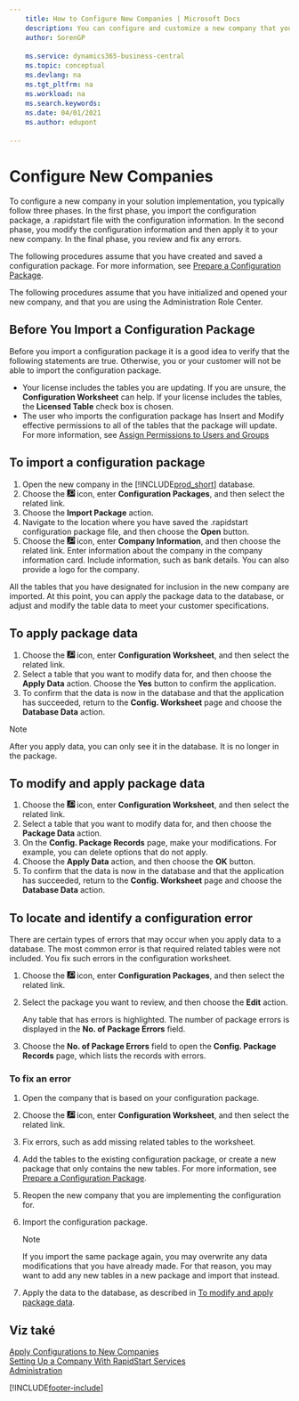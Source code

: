 ```yaml
---
    title: How to Configure New Companies | Microsoft Docs
    description: You can configure and customize a new company that you have created. To fine tune your implementation, you proceed in three phases to complete your configuration.
    author: SorenGP

    ms.service: dynamics365-business-central
    ms.topic: conceptual
    ms.devlang: na
    ms.tgt_pltfrm: na
    ms.workload: na
    ms.search.keywords:
    ms.date: 04/01/2021
    ms.author: edupont

---
```

# Configure New Companies
To configure a new company in your solution implementation, you typically follow three phases. In the first phase, you import the configuration package, a .rapidstart file with the configuration information. In the second phase, you modify the configuration information and then apply it to your new company. In the final phase, you review and fix any errors.

The following procedures assume that you have created and saved a configuration package. For more information, see [Prepare a Configuration Package](admin-how-to-prepare-a-configuration-package.md).

The following procedures assume that you have initialized and opened your new company, and that you are using the Administration Role Center.

## Before You Import a Configuration Package
Before you import a configuration package it is a good idea to verify that the following statements are true. Otherwise, you or your customer will not be able to import the configuration package.

* Your license includes the tables you are updating. If you are unsure, the **Configuration Worksheet** can help. If your license includes the tables, the **Licensed Table** check box is chosen.
* The user who imports the configuration package has Insert and Modify effective permissions to all of the tables that the package will update. For more information, see [Assign Permissions to Users and Groups](ui-define-granular-permissions.md)

## To import a configuration package
1. Open the new company in the [!INCLUDE[prod_short](includes/prod_short.md)] database.
2. Choose the ![Lightbulb that opens the Tell Me feature.](media/ui-search/search_small.png "Tell me what you want to do") icon, enter **Configuration Packages**, and then select the related link.
3. Choose the **Import Package** action.
4. Navigate to the location where you have saved the .rapidstart configuration package file, and then choose the **Open** button.
5. Choose the ![Lightbulb that opens the Tell Me feature.](media/ui-search/search_small.png "Tell me what you want to do") icon, enter **Company Information**, and then choose the related link. Enter information about the company in the company information card. Include information, such as bank details. You can also provide a logo for the company.

All the tables that you have designated for inclusion in the new company are imported. At this point, you can apply the package data to the database, or adjust and modify the table data to meet your customer specifications.

## To apply package data
1. Choose the ![Lightbulb that opens the Tell Me feature.](media/ui-search/search_small.png "Tell me what you want to do") icon, enter **Configuration Worksheet**, and then select the related link.
2. Select a table that you want to modify data for, and then choose the **Apply Data** action. Choose the **Yes** button to confirm the application.
3. To confirm that the data is now in the database and that the application has succeeded, return to the **Config. Worksheet** page and choose the **Database Data** action.

> [!NOTE]  
> After you apply data, you can only see it in the database. It is no longer in the package.

## To modify and apply package data
1. Choose the ![Lightbulb that opens the Tell Me feature.](media/ui-search/search_small.png "Tell me what you want to do") icon, enter **Configuration Worksheet**, and then select the related link.
2. Select a table that you want to modify data for, and then choose the **Package Data** action.
3. On the **Config. Package Records** page, make your modifications. For example, you can delete options that do not apply.
4. Choose the **Apply Data** action, and then choose the **OK** button.
5. To confirm that the data is now in the database and that the application has succeeded, return to the **Config. Worksheet** page and choose the **Database Data** action.

## To locate and identify a configuration error
There are certain types of errors that may occur when you apply data to a database. The most common error is that required related tables were not included. You fix such errors in the configuration worksheet.

1. Choose the ![Lightbulb that opens the Tell Me feature.](media/ui-search/search_small.png "Tell me what you want to do") icon, enter **Configuration Packages**, and then select the related link.
2. Select the package you want to review, and then choose the **Edit** action.

   Any table that has errors is highlighted. The number of package errors is displayed in the **No. of Package Errors** field.

3. Choose the **No. of Package Errors** field to open the **Config. Package Records** page, which lists the records with errors.

### To fix an error
1. Open the company that is based on your configuration package.
2. Choose the ![Lightbulb that opens the Tell Me feature.](media/ui-search/search_small.png "Tell me what you want to do") icon, enter **Configuration Worksheet**, and then select the related link.
3. Fix errors, such as add missing related tables to the worksheet.
4. Add the tables to the existing configuration package, or create a new package that only contains the new tables. For more information, see [Prepare a Configuration Package](admin-how-to-prepare-a-configuration-package.md).
5. Reopen the new company that you are implementing the configuration for.
6. Import the configuration package.

   > [!NOTE]  
   > If you import the same package again, you may overwrite any data modifications that you have already made. For that reason, you may want to add any new tables in a new package and import that instead.

7. Apply the data to the database, as described in [To modify and apply package data](admin-how-to-configure-new-companies.md#to-modify-and-apply-package-data).

## Viz také
[Apply Configurations to New Companies](admin-apply-configuration-to-new-companies.md)  
[Setting Up a Company With RapidStart Services](admin-set-up-a-company-with-rapidstart.md)  
[Administration](admin-setup-and-administration.md)


[!INCLUDE[footer-include](includes/footer-banner.md)]